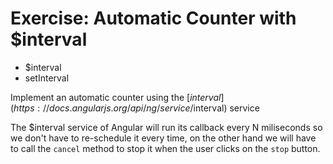 # Exercise: Automatic Counter with $interval

* $interval
* setInterval

Implement an automatic counter using the [$interval](https://docs.angularjs.org/api/ng/service/$interval) service

The $interval service of Angular will run its callback every N miliseconds so
we don't have to re-schedule it every time, on the other hand we will have to
call the `cancel` method to stop it when the user clicks on the `stop`
button.

